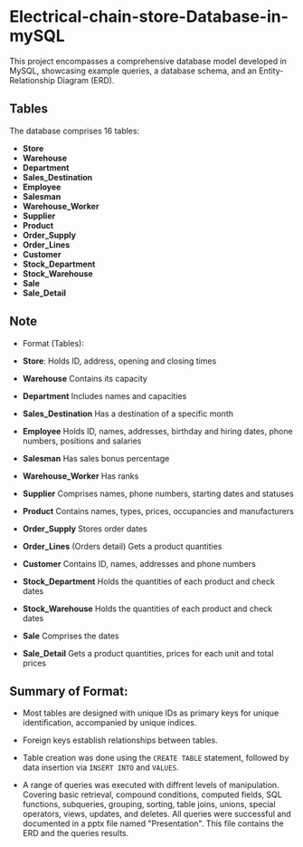 # Electrical-chain-store-Database-in-mySQL

This project encompasses a comprehensive database model developed in MySQL, showcasing example queries, a database schema, and an Entity-Relationship Diagram (ERD).

## Tables

The database comprises 16 tables:

- **Store**
- **Warehouse**
- **Department**
- **Sales_Destination**
- **Employee**
- **Salesman**
- **Warehouse_Worker**
- **Supplier**
- **Product**
- **Order_Supply**
- **Order_Lines**
- **Customer**
- **Stock_Department**
- **Stock_Warehouse**
- **Sale**
- **Sale_Detail**

## Note

- Format (Tables):


    
- **Store**:  Holds ID, address, opening and closing times 
- **Warehouse** Contains its capacity 
- **Department** Includes names and capacities 
- **Sales_Destination** Has a destination of a specific month
- **Employee** Holds ID, names, addresses, birthday and hiring dates, phone numbers, positions and salaries 
- **Salesman** Has sales bonus percentage
- **Warehouse_Worker** Has ranks 
- **Supplier** Comprises names, phone numbers, starting dates and statuses  
- **Product** Contains names, types, prices, occupancies and manufacturers
- **Order_Supply** Stores order dates 
- **Order_Lines** (Orders detail) Gets a product quantities  
- **Customer** Contains ID, names, addresses and phone numbers
- **Stock_Department** Holds the quantities of each product and check dates
- **Stock_Warehouse** Holds the quantities of each product and check dates
- **Sale** Comprises the dates
- **Sale_Detail** Gets a product quantities, prices for each unit and total prices  

## Summary of Format:

- Most tables are designed with unique IDs as primary keys for unique identification, accompanied by unique indices.

- Foreign keys establish relationships between tables. 

- Table creation was done using the `CREATE TABLE` statement, followed by data insertion via `INSERT INTO` and `VALUES`.

- A range of queries was executed  with diffrent levels of manipulation. Covering basic retrieval, compound conditions, computed fields, SQL functions, subqueries, grouping, sorting, table joins, unions, special operators, views, updates, and deletes. All queries were successful and documented in a pptx file named "Presentation". This file contains the ERD and the queries results.
